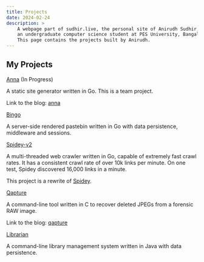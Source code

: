```yaml
---
title: Projects
date: 2024-02-24
description: >
    A webpage part of sudhir.live, the personal site of Anirudh Sudhir, 
    an undergraduate computer science student at PES University, Bangalore.
    This page contains the projects built by Anirudh.
---
```


## My Projects

[Anna](https://github.com/acmpesuecc/Anna) (In Progress)

A static site generator written in Go. This is a team project.

Link to the blog: [anna](/posts/building-anna.html)

[Bingo](https://github.com/anirudhsudhir/Bingo)

A server-side rendered pastebin written in Go with data persistence, middleware and sessions.

[Spidey-v2](https://github.com/anirudhsudhir/Spidey-v2)

A multi-threaded web crawler written in Go, capable of extremely fast crawl rates.
It has a consistent crawl rate of over 10k links per minute.
On one test, Spidey discovered 16,000 links in a minute.

This project is a rewrite of [Spidey](https://github.com/anirudhsudhir/Spidey).

[Qapture](https://github.com/anirudhsudhir/Qapture)

A command-line tool written in C to recover deleted JPEGs from a forensic RAW image.

Link to the blog: [qapture](/posts/qapture.html)

[Librarian](https://github.com/anirudhsudhir/Librarian)

A command-line library management system written in Java with data persistence.
